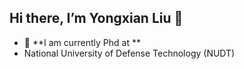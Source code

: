 ## Hi there, I’m Yongxian Liu 👋

- 🔭 **I am currently Phd at **
- National University of Defense Technology (NUDT)
